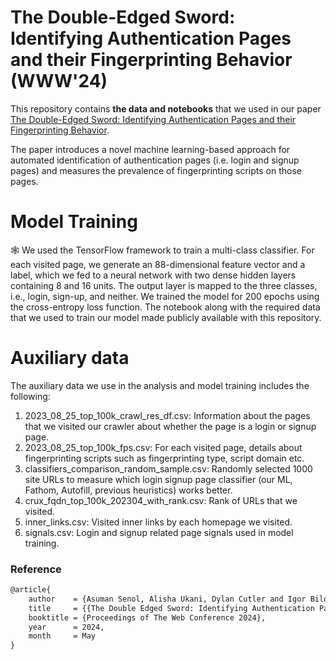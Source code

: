 # The Double-Edged Sword: Identifying Authentication Pages and their Fingerprinting Behavior (WWW'24)

This repository contains **the data and notebooks** that we used in our paper [The Double-Edged Sword: Identifying Authentication Pages and their Fingerprinting Behavior](https://cosicdatabase.esat.kuleuven.be/backend/publications/files/conferencepaper/3756).

The paper introduces a novel machine learning-based approach for automated identification of authentication pages (i.e. login and signup pages) and measures the prevalence of fingerprinting scripts on those pages.


# Model Training

🕸 We used the TensorFlow framework to
train a multi-class classifier. For each visited page, we generate an 88-dimensional feature vector and a label, which we fed to a neural network with two dense hidden layers containing 8 and 16 units. The output layer is mapped to the three classes, i.e., login, sign-up, and neither. We trained the model for 200 epochs using
the cross-entropy loss function. The notebook along with the required data that we used to train our model made publicly available with this repository.


# Auxiliary data
The auxiliary data we use in the analysis and model training includes the following:

1. 2023_08_25_top_100k_crawl_res_df.csv: Information about the pages that we visited our crawler about whether the page is a login or signup page.
2. 2023_08_25_top_100k_fps.csv: For each visited page, details about fingerprinting scripts such as fingerprinting type, script domain etc.
3. classifiers_comparison_random_sample.csv: Randomly selected 1000 site URLs to measure which login signup page classifier (our ML, Fathom, Autofill, previous heuristics) works better.
4. crux_fqdn_top_100k_202304_with_rank.csv: Rank of URLs that we visited.
5. inner_links.csv: Visited inner links by each homepage we visited.
6. signals.csv: Login and signup related page signals used in model training.




### Reference

```tex
@article{
    author    = {Asuman Senol, Alisha Ukani, Dylan Cutler and Igor Bilogrevic},
    title     = {{The Double Edged Sword: Identifying Authentication Pages and their Fingerprinting Behavior}},
    booktitle = {Proceedings of The Web Conference 2024},
    year      = 2024,
    month     = May
}
```

